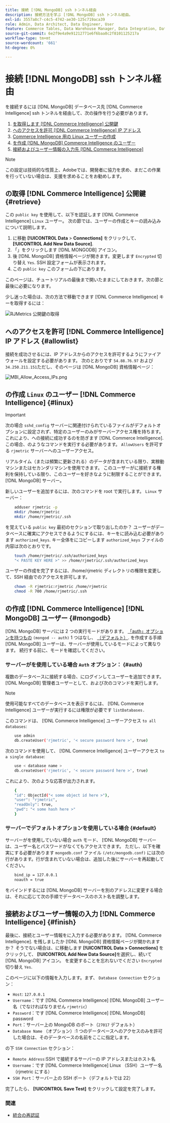 ```yaml
---
title: 接続 [!DNL MongoDB] ssh トンネル経由
description: 接続方法を学ぶ [!DNL MongoDB] ssh トンネル経由。
exl-id: 3557a8c7-c4c5-4742-ae30-125c719aca39
role: Admin, Data Architect, Data Engineer, User
feature: Commerce Tables, Data Warehouse Manager, Data Integration, Data Import/Export
source-git-commit: 6e2f9e4a9e91212771e6f6baa8c2f8101125217a
workflow-type: tm+mt
source-wordcount: '661'
ht-degree: 0%

---
```


# 接続 [!DNL MongoDB] ssh トンネル経由

を接続するには [!DNL MongoDB] データベース先 [!DNL Commerce Intelligence] ssh トンネルを経由して、次の操作を行う必要があります。

1. [を取得します [!DNL Commerce Intelligence] 公開鍵](#retrieve)
1. [へのアクセスを許可 [!DNL Commerce Intelligence] IP アドレス](#allowlist)
1. [Commerce Intelligence 用の Linux ユーザーの作成](#linux)
1. [を作成 [!DNL MongoDB] Commerce Intelligence のユーザー](#mongodb)
1. [接続およびユーザー情報の入力先 [!DNL Commerce Intelligence]](#finish)

>[!NOTE]
>
>この設定は技術的な性質上、Adobeでは、開発者に協力を求め、まだこの作業を行っていない場合は、支援を求めることをお勧めします。

## の取得 [!DNL Commerce Intelligence] 公開鍵 {#retrieve}

この `public key` を使用して、以下を認証します [!DNL Commerce Intelligence] `Linux` ユーザー。 次の節では、ユーザーの作成とキーの読み込みについて説明します。

1. に移動 **[!UICONTROL Data** > **Connections]** をクリックして、 **[!UICONTROL Add New Data Source]**.
1. 「」をクリックします [!DNL MONGODB] アイコン。
1. 後 [!DNL MongoDB] 資格情報ページが開きます。変更します `Encrypted` 切り替え `Yes`. SSH 設定フォームが表示されます。
1. この `public key` このフォームの下にあります。

このページは、チュートリアルの最後まで開いたままにしておきます。次の節と最後に必要になります。

少し迷った場合は、次の方法で移動できます [!DNL Commerce Intelligence] キーを取得するには：

![RJMetrics 公開鍵の取得](../../../assets/MongoDB_Public_Key.gif)<!--{:.zoom}-->

## へのアクセスを許可 [!DNL Commerce Intelligence] IP アドレス {#allowlist}

接続を成功させるには、IP アドレスからのアクセスを許可するようにファイアウォールを設定する必要があります。 次のとおりです `54.88.76.97` および `34.250.211.151`ただし、そのページは [!DNL MongoDB] 資格情報ページ：

![MBI_Allow_Access_IPs.png](../../../assets/MBI_allow_access_IPs.png)

## の作成 `Linux` のユーザー [!DNL Commerce Intelligence] {#linux}

>[!IMPORTANT]
>
>次の場合 `sshd_config` サーバーに関連付けられているファイルがデフォルトオプションに設定されず、特定のユーザーのみがサーバーアクセス権を持ちます。これにより、への接続に成功するのを防ぎます [!DNL Commerce Intelligence]. この場合、のようなコマンドを実行する必要があります。 `AllowUsers` を許可する `rjmetric` サーバーへのユーザーアクセス。

リアルタイム（または頻繁に更新される）のデータが含まれている限り、実稼動マシンまたはセカンダリマシンを使用できます。 このユーザーがに接続する権利を保持している限り、このユーザーを好きなように制限することができます。 [!DNL MongoDB] サーバー。

新しいユーザーを追加するには、次のコマンドを root で実行します。 `Linux` サーバー：

```bash
    adduser rjmetric -p
    mkdir /home/rjmetric
    mkdir /home/rjmetric/.ssh
```

を覚えている `public key` 最初のセクションで取り出したのか？ ユーザーがデータベースに確実にアクセスできるようにするには、キーをに読み込む必要があります `authorized_keys`. キー全体をにコピーします `authorized_keys` ファイルの内容は次のとおりです。

```bash
    touch /home/rjmetric/.ssh/authorized_keys
    "< PASTE KEY HERE >" >> /home/rjmetric/.ssh/authorized_keys
```

ユーザーの作成を完了するには、/home/rjmetric ディレクトリの権限を変更して、SSH 経由でのアクセスを許可します。

```bash
    chown -R rjmetric:rjmetric /home/rjmetric
    chmod -R 700 /home/rjmetric/.ssh
```

## の作成 [!DNL Commerce Intelligence] [!DNL MongoDB] ユーザー {#mongodb}

[!DNL MongoDB] サーバには 2 つの実行モードがあります。 [「auth」オプションを持つもの](#auth) `(mongod -- auth)` 1 つはなし、 [（デフォルト）](#default). を作成する手順 [!DNL MongoDB] ユーザーは、サーバーが使用しているモードによって異なります。 続行する前に、モードを確認してください。

### サーバーがを使用している場合 `Auth` オプション： {#auth}

複数のデータベースに接続する場合、にログインしてユーザーを追加できます。 [!DNL MongoDB] 管理者ユーザーとして、および次のコマンドを実行します。

>[!NOTE]
>
>使用可能なすべてのデータベースを表示するには、 [!DNL Commerce Intelligence] ユーザーが実行するには権限が必要です `listDatabases.`

このコマンドは、 [!DNL Commerce Intelligence] ユーザーアクセス `to all databases`:

```bash
    use admin
    db.createUser('rjmetric', '< secure password here >', true)
```

次のコマンドを使用して、 [!DNL Commerce Intelligence] ユーザーアクセス `to a single database`:

```bash
    use < database name >
    db.createUser('rjmetric', '< secure password here >', true)
```

これにより、次のような応答が出力されます。

```bash
    {
    "id": ObjectId("< some object id here >"),
    "user": "rjmetric",
    "readOnly": true,
    "pwd": "< some hash here >"
    }
```

### サーバーでデフォルトオプションを使用している場合 {#default}

サーバーがを使用していない場合 `auth` モード、 [!DNL MongoDB] サーバーは、ユーザー名とパスワードがなくてもアクセスできます。 ただし、以下を確実にする必要があります `mongodb.conf` ファイル `(/etc/mongodb.conf)` には次の行があります。行が含まれていない場合は、追加した後にサーバーを再起動してください。

```bash
    bind_ip = 127.0.0.1
    noauth = true
```

をバインドするには [!DNL MongoDB] サーバーを別のアドレスに変更する場合は、それに応じて次の手順でデータベースのホスト名を調整します。

## 接続およびユーザー情報の入力 [!DNL Commerce Intelligence] {#finish}

最後に、接続とユーザー情報をに入力する必要があります。 [!DNL Commerce Intelligence]. を残しましたか [!DNL MongoDB] 資格情報ページが開かれますか？ そうでない場合は、に移動します **[!UICONTROL Data > Connections]** をクリックして、 **[!UICONTROL Add New Data Source]**&#x200B;を選択し、続いて [!DNL MongoDB] アイコン。 を変更することを忘れないでください `Encrypted` 切り替え `Yes`.

このページに以下の情報を入力します。まず、 `Database Connection` セクション：

* `Host`: `127.0.0.1`
* `Username`：です [!DNL Commerce Intelligence] [!DNL MongoDB] ユーザー名（でなければなりません `rjmetric`）
* `Password`：です [!DNL Commerce Intelligence] [!DNL MongoDB] password
* `Port`：サーバー上の MongoDB のポート（`27017` デフォルト）
* `Database Name` （オプション）:1 つのデータベースへのアクセスのみを許可した場合は、そのデータベースの名前をここに指定します。

の下 `SSH Connection` セクション：

* `Remote Address`:SSH で接続するサーバーの IP アドレスまたはホスト名
* `Username`：です [!DNL Commerce Intelligence] Linux （SSH）ユーザー名（rjmetric にする）
* `SSH Port`：サーバー上の SSH ポート（デフォルトでは 22）

完了したら、 **[!UICONTROL Save Test]** をクリックして設定を完了します。

### 関連

* [統合の再認証](https://experienceleague.adobe.com/docs/commerce-knowledge-base/kb/how-to/mbi-reauthenticating-integrations.html)
